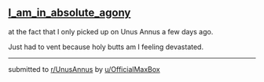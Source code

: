 ## [I_am_in_absolute_agony](https://www.reddit.com/r/UnusAnnus/comments/jrukhj/i_am_in_absolute_agony/)
at the fact that I only picked up on Unus Annus a few days ago. 

Just had to vent because holy butts am I feeling devastated.

---

submitted to [r/UnusAnnus](https://www.reddit.com/r/UnusAnnus) by [u/OfficialMaxBox](https://www.reddit.com/user/OfficialMaxBox)
